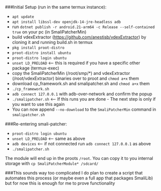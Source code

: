 ###Initial Setup (run in the same termux instance):
- `apt update`
- `apt install libssl-dev openjdk-14-jre-headless adb`
- run `dotnet publish -r android.21-arm64 -c Release --self-contained true` on your pc (in SmaliPatcherMin)
- build vdexExtractor (https://github.com/anestisb/vdexExtractor) by cloning it and running build.sh in termux
- `pkg install proot-distro`
- `proot-distro install ubuntu`
- `proot-distro login ubuntu`
- `unset LD_PRELOAD` <-- this is required if you have a specific other package (termux-exec)
- copy the SmaliPatcherMin (/root/smp/*) and vdexExtractor (/root/vdexExtractor) binaries over to proot and `chmod a+x` them
- download cp_framework.sh and smalipatcher.sh and `chmod a+x` them
- `./cp_framework.sh`
- `adb connect 127.0.0.1` with adb-over-network and confirm the popup
- `./smalipatcher.sh` <-- If this runs you are done - The next step is only if you want to use this again
- You can now append `--no-download` to the `SmaliPatcherMin` command in `smalipatcher.sh`

###Re-entering smali-patcher:
- `proot-distro login ubuntu`
- `unset LD_PRELOAD` <-- same as above
- `adb devices` <-- if not connected run `adb connect 127.0.0.1` as above
- `./smalipatcher.sh`

The module will end up in the proots `/root`. You can copy it to you internal storage with `cp SmaliPatcherModule* /sdcard/`

###This sounds way too complicated
I do plan to create a script that automates this process (or maybe even a full app that packages SmaliLib)
but for now this is enough for me to prove functionality